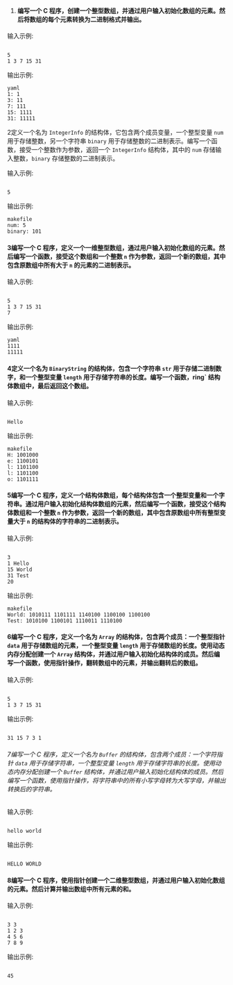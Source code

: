1. #### 编写一个 C 程序，创建一个整型数组，并通过用户输入初始化数组的元素。然后将数组的每个元素转换为二进制格式并输出。

输入示例:

```

5
1 3 7 15 31
```

输出示例:

```
yaml
1: 1
3: 11
7: 111
15: 1111
31: 11111
```

2定义一个名为 `IntegerInfo` 的结构体，它包含两个成员变量，一个整型变量 `num` 用于存储整数，另一个字符串 `binary` 用于存储整数的二进制表示。编写一个函数，接受一个整数作为参数，返回一个 `IntegerInfo` 结构体，其中的 `num` 存储输入整数，`binary` 存储整数的二进制表示。

输入示例:

```

5
```

输出示例:

```
makefile
num: 5
binary: 101
```

#### 3编写一个 C 程序，定义一个一维整型数组，通过用户输入初始化数组的元素。然后编写一个函数，接受这个数组和一个整数 `n` 作为参数，返回一个新的数组，其中包含原数组中所有大于 `n` 的元素的二进制表示。

输入示例:

```

5
1 3 7 15 31
7
```

输出示例:

```
yaml
1111
11111
```

#### 4定义一个名为 `BinaryString` 的结构体，包含一个字符串 `str` 用于存储二进制数字，和一个整型变量 `length` 用于存储字符串的长度。编写一个函数，ring` 结构体数组中，最后返回这个数组。

输入示例:

```

Hello
```

输出示例:

```
makefile
H: 1001000
e: 1100101
l: 1101100
l: 1101100
o: 1101111
```

#### 5编写一个 C 程序，定义一个结构体数组，每个结构体包含一个整型变量和一个字符串。通过用户输入初始化结构体数组的元素，然后编写一个函数，接受这个结构体数组和一个整数 `n` 作为参数，返回一个新的数组，其中包含原数组中所有整型变量大于 `n` 的结构体的字符串的二进制表示。

输入示例:

```

3
1 Hello
15 World
31 Test
20
```

输出示例:

```
makefile
World: 1010111 1101111 1140100 1100100 1100100
Test: 1010100 1100101 1110011 1110100
```

#### 6编写一个 C 程序，定义一个名为 `Array` 的结构体，包含两个成员：一个整型指针 `data` 用于存储数组的元素，一个整型变量 `length` 用于存储数组的长度。使用动态内存分配创建一个 `Array` 结构体，并通过用户输入初始化结构体的成员。然后编写一个函数，使用指针操作，翻转数组中的元素，并输出翻转后的数组。

输入示例:

```

5
1 3 7 15 31
```

输出示例:

```

31 15 7 3 1
```

###### 7编写一个 C 程序，定义一个名为 `Buffer` 的结构体，包含两个成员：一个字符指针 `data` 用于存储字符串，一个整型变量 `length` 用于存储字符串的长度。使用动态内存分配创建一个 `Buffer` 结构体，并通过用户输入初始化结构体的成员。然后编写一个函数，使用指针操作，将字符串中的所有小写字母转为大写字母，并输出转换后的字符串。

输入示例:

```

hello world
```

输出示例:

```

HELLO WORLD
```

#### 8编写一个 C 程序，使用指针创建一个二维整型数组，并通过用户输入初始化数组的元素。然后计算并输出数组中所有元素的和。

输入示例:

```

3 3
1 2 3
4 5 6
7 8 9
```

输出示例:

```

45
```
